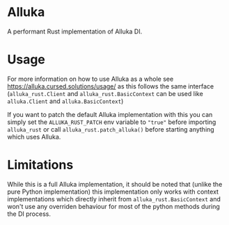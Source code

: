 # Alluka

A performant Rust implementation of Alluka DI.

# Usage

For more information on how to use Alluka as a whole see https://alluka.cursed.solutions/usage/
as this follows the same interface (`alluka_rust.Client` and `alluka_rust.BasicContext`
can be used like `alluka.Client` and `alluka.BasicContext`)

If you want to patch the default Alluka implementation with this you can simply
set the `ALLUKA_RUST_PATCH` env variable to `"true"` before importing `alluka_rust`
or call `alluka_rust.patch_alluka()` before starting anything which uses Alluka.

# Limitations

While this is a full Alluka implementation, it should be noted that (unlike
the pure Python implementation) this implementation only works with context
implementations which directly inherit from `alluka_rust.BasicContext` and won't
use any overriden behaviour for most of the python methods during the DI process.
